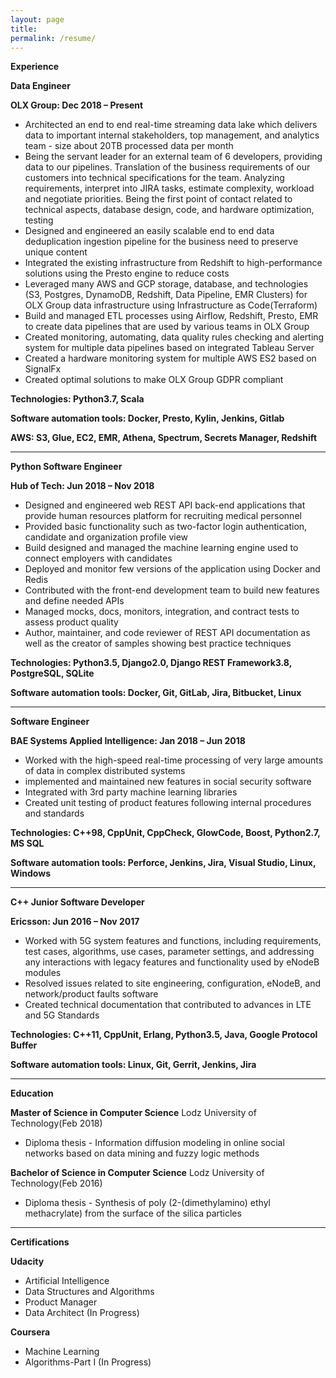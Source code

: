```yaml
---
layout: page
title: 
permalink: /resume/
---
```


**Experience**

**Data Engineer**

**OLX Group: Dec 2018 – Present**

- Architected an end to end real-time streaming data lake which delivers data to important internal stakeholders, top management, and analytics team - size about 20TB processed data per month
- Being the servant leader for an external team of 6 developers, providing data to our pipelines. Translation of the business requirements of our customers into technical specifications for the team. Analyzing requirements, interpret into JIRA tasks, estimate complexity, workload and negotiate priorities. Being the first point of contact related to technical aspects, database design, code, and hardware optimization, testing
- Designed and engineered an easily scalable end to end data deduplication ingestion pipeline for the business need to preserve unique content
- Integrated the existing infrastructure from Redshift to high-performance solutions using the Presto engine to reduce costs
- Leveraged many AWS and GCP storage, database, and technologies (S3, Postgres, DynamoDB, Redshift, Data Pipeline, EMR Clusters) for OLX Group data infrastructure using Infrastructure as Code(Terraform)
- Build and managed ETL processes using Airflow, Redshift, Presto, EMR to create data pipelines that are used by various teams in OLX Group
- Created monitoring, automating, data quality rules checking and alerting system for multiple data pipelines based on integrated Tableau Server
- Created a hardware monitoring system for multiple AWS ES2 based on SignalFx
- Created optimal solutions to make OLX Group GDPR compliant

**Technologies: Python3.7, Scala**

**Software automation tools: Docker, Presto, Kylin, Jenkins, Gitlab**

**AWS: S3, Glue, EC2, EMR, Athena, Spectrum, Secrets Manager, Redshift**

----

**Python Software Engineer**

**Hub of Tech: Jun 2018 – Nov 2018**

- Designed and engineered web REST API back-end applications that provide human resources platform for recruiting medical personnel
- Provided basic functionality such as two-factor login authentication, candidate and organization profile view
- Build designed and managed the machine learning engine used to connect employers with candidates
- Deployed and monitor few versions of the application using Docker and Redis
- Contributed with the front-end development team to build new features and define needed APIs
- Managed mocks, docs, monitors, integration, and contract tests to assess product quality
- Author, maintainer, and code reviewer of REST API documentation as well as the creator of samples showing best practice techniques

**Technologies: Python3.5, Django2.0, Django REST Framework3.8, PostgreSQL, SQLite**

**Software automation tools: Docker, Git, GitLab, Jira, Bitbucket, Linux**

-----

**Software Engineer**

**BAE Systems Applied Intelligence: Jan 2018 – Jun 2018**

- Worked with the high-speed real-time processing of very large amounts of data in complex distributed systems
- implemented and maintained new features in social security software
- Integrated with 3rd party machine learning libraries
- Created unit testing of product features following internal procedures and standards

**Technologies: C++98, CppUnit, CppCheck, GlowCode, Boost, Python2.7, MS SQL**

**Software automation tools: Perforce, Jenkins, Jira, Visual Studio, Linux, Windows**

------

**C++ Junior Software Developer**

**Ericsson: Jun 2016 – Nov 2017**

- Worked with 5G system features and functions, including requirements, test cases, algorithms, use cases, parameter settings, and addressing any interactions with legacy features and functionality used by eNodeB modules
- Resolved issues related to site engineering, configuration, eNodeB, and network/product faults software
- Created technical documentation that contributed to advances in LTE and 5G Standards

**Technologies: C++11, CppUnit, Erlang, Python3.5, Java, Google Protocol Buffer**

**Software automation tools: Linux, Git, Gerrit, Jenkins, Jira**

------

**Education**

**Master of Science in Computer Science**
Lodz University of Technology(Feb 2018)

- Diploma thesis - Information diffusion modeling in online social networks based on data mining and fuzzy logic methods

**Bachelor of Science in Computer Science**
Lodz University of Technology(Feb 2016)

- Diploma thesis - Synthesis of poly (2-(dimethylamino) ethyl methacrylate) from the surface of the silica particles

------

**Certifications**

**Udacity**

- Artificial Intelligence
- Data Structures and Algorithms
- Product Manager
- Data Architect (In Progress)

**Coursera**

- Machine Learning
- Algorithms-Part I (In Progress)
